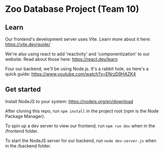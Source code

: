 # Zoo Database Project (Team 10)

## Learn

Our frontend's development server uses Vite. Learn more about it here:
<https://vite.dev/guide/>

We're also using react to add 'reactivity' and 'componentization' to our website. Read about those here:
<https://react.dev/learn>

Four our backend, we'll be using Node.js. It's a rabbit hole, so here's a quick guide:
<https://www.youtube.com/watch?v=ENrzD9HAZK4>

## Get started

Install NodeJS to your system: <https://nodejs.org/en/download>

After cloning this repo, run `npm install` in the project root (npm is the Node Package Manager).

To spin up a dev server to view our frontend, run `npm run dev` when in the /frontend folder.

To start the NodeJS server for our backend, run `node dev-server.js` when in the /backend folder.
